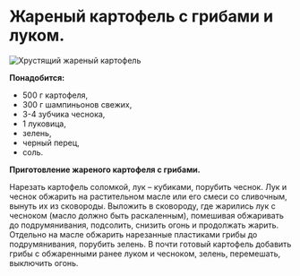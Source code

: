 # Жареный картофель с грибами и луком.
![Хрустящий жареный картофель](/images/Kulinar/Second/hrust_kartofel_3.jpg 'Хрустящий жареный картофель')

**Понадобится:**

- 500 г картофеля,
- 300 г шампиньонов свежих,
- 3-4 зубчика чеснока,
- 1 луковица,
- зелень,
- черный перец,
- соль.

**Приготовление жареного картофеля с грибами.**

Нарезать картофель соломкой, лук – кубиками, порубить чеснок. Лук и чеснок обжарить на растительном масле или его смеси со сливочным, вынуть их из сковороды. Выложить в сковороду, где жарились лук с чесноком (масло должно быть раскаленным), помешивая обжаривать до подрумянивания, подсолить, снизить огонь и продолжать жарить. Отдельно на масле обжарить нарезанные пластиками грибы до подрумянивания, порубить зелень. В почти готовый картофель добавить грибы с обжаренными ранее луком и чесноком, зелень, перемешать, выключить огонь.
